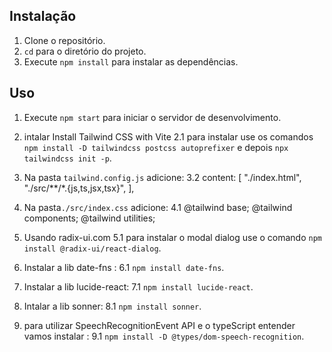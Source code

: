 ## Instalação

1. Clone o repositório.
2. `cd` para o diretório do projeto.
3. Execute `npm install` para instalar as dependências.

## Uso

1. Execute `npm start` para iniciar o servidor de desenvolvimento.

2. intalar Install Tailwind CSS with Vite
   2.1 para instalar use os comandos `npm install -D tailwindcss postcss autoprefixer` e depois `npx tailwindcss init -p`.

3. Na pasta `tailwind.config.js` adicione:
   3.2 content: [
   "./index.html",
   "./src/**/*.{js,ts,jsx,tsx}",
   ],

4. Na pasta`./src/index.css` adicione:
   4.1
   @tailwind base;
   @tailwind components;
   @tailwind utilities;

5. Usando radix-ui.com
   5.1 para instalar o modal dialog use o comando `npm install @radix-ui/react-dialog`.

6. Instalar a lib date-fns :
   6.1 `npm install date-fns`.

7. Instalar a lib lucide-react:
   7.1 `npm install lucide-react`.

8. Intalar a lib sonner:
   8.1 `npm install sonner`.

9. para utilizar SpeechRecognitionEvent API e o typeScript entender vamos instalar :
   9.1 `npm install -D @types/dom-speech-recognition`.
